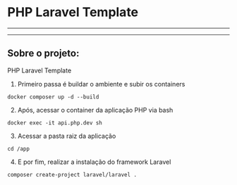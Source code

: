 # PHP Laravel Template

---

---
## Sobre o projeto:

PHP Laravel Template

1. Primeiro passa é buildar o ambiente e subir os containers
```
docker composer up -d --build
```

2. Após, acessar o container da aplicação PHP via bash
```
docker exec -it api.php.dev sh
```

3. Acessar a pasta raiz da aplicação
```
cd /app
```

4. E por fim, realizar a instalação do framework Laravel
```
composer create-project laravel/laravel .
```
